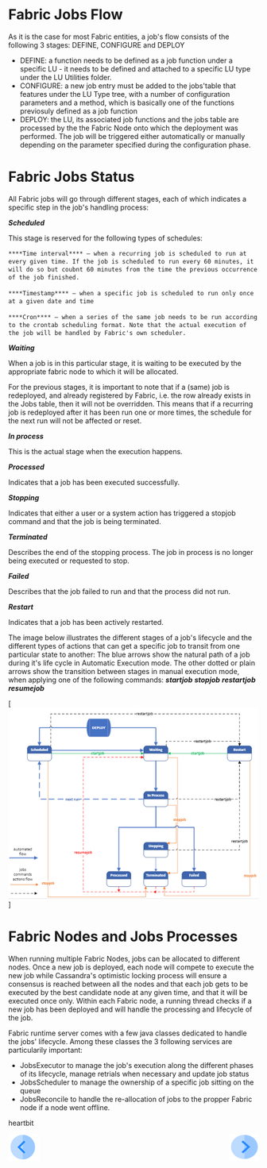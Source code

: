 # **Fabric Jobs Flow** 

As it is the case for most Fabric entities, a job's flow consists of the following 3 stages: DEFINE, CONFIGURE and DEPLOY

- DEFINE: a function needs to be defined as a job function under a specific LU - it needs to be defined and attached to a specific LU type under the LU Utilities folder.
- CONFIGURE: a new job entry must be added to the jobs'table that features under the LU Type tree, with a number of configuration parameters and a method, which is basically one of the functions previosuly defined as a job function
- DEPLOY: the LU, its associated job functions and the jobs table are processed by the the Fabric Node onto which the deployment was performed. The job will be triggered either automatically or manually depending on the parameter specified during the configuration phase.


# **Fabric Jobs Status** 

All Fabric jobs will go through different stages, each of which indicates a specific step in the job's handling process:

***Scheduled***

This stage is reserved for the following types of schedules:

    ****Time interval**** – when a recurring job is scheduled to run at every given time. If the job is scheduled to run every 60 minutes, it will do so but coubnt 60 minutes from the time the previous occurrence of the job finished.

    ****Timestamp**** – when a specific job is scheduled to run only once at a given date and time

    ****Cron**** – when a series of the same job needs to be run according to the crontab scheduling format. Note that the actual execution of the job will be handled by Fabric's own scheduler.

***Waiting***

When a job is in this particular stage, it is waiting to be executed by the appropriate fabric node to which it will be allocated. 


For the previous stages, it is important to note that if a (same) job is redeployed, and already registered by Fabric, i.e. the row already exists in the Jobs table, then it will not be overridden.
This means that if a recurring job is redeployed after it has been run one or more times, the schedule for the next run will not be affected or reset.

***In process***

This is the actual stage when the execution happens.

***Processed***

Indicates that a job has been executed successfully.

***Stopping***

Indicates that either a user or a system action has triggered a stopjob command and that the job is being terminated.

***Terminated***

Describes the end of the stopping process. The job in process is no longer being executed or requested to stop.

***Failed***

Describes that the job failed to run and that the process did not run.

***Restart***

Indicates that a job has been actively restarted.


The image below illustrates the different stages of a job's lifecycle and the different types of actions that can get a specific job to transit from one particular state to another:
The blue arrows show the natural path of a job during it's life cycle in Automatic Execution mode.
The other dotted or plain arrows show the transition between stages in manual execution mode, when applying one of the following commands:
***startjob***
***stopjob***
***restartjob***
***resumejob***


[<img src="/articles/20_jobs_and_batch_services/images/01_jobs_and_batch_services_status_flow.PNG">]



# **Fabric Nodes and Jobs Processes** 

When running multiple Fabric Nodes, jobs can be allocated to different nodes. 
Once a new job is deployed, each node will compete to execute the new job while Cassandra's optimistic locking process will ensure a consensus is reached between all the nodes and that each job gets to be executed by the best candidate node at any given time, and that it will be executed once only.
Within each Fabric node, a running thread checks if a new job has been deployed and will handle the processing and lifecycle of the job.


Fabric runtime server comes with a few java classes dedicated to handle the jobs' lifecycle. Among these classes the 3 following services are particularily important:
- JobsExecutor to manage the job's execution along the different phases of its lifecycle, manage retrials when necessary and update job status 
- JobsScheduler to manage the ownership of a specific job sitting on the queue
- JobsReconcile to handle the re-allocation of jobs to the propper Fabric node if a node went offline.

heartbit




[![Previous](/articles/images/Previous.png)](/articles/20_jobs_and_batch_services/01_fabric%20jobs_overview.md)[<img align="right" width="60" height="54" src="/articles/images/Next.png">](/articles/20_jobs_and_batch_services/03_)
